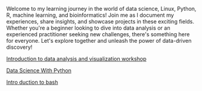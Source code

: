 Welcome to my learning journey in the world of data science, Linux, Python, R, machine learning, and bioinformatics! Join me as I document my experiences, share insights, and showcase projects in these exciting fields. Whether you're a beginner looking to dive into data analysis or an experienced practitioner seeking new challenges, there's something here for everyone. Let's explore together and unleash the power of data-driven discovery!

[Introduction to data analysis and visualization workshop](https://eyesoftruth.github.io/data-analysis-and-visualization-with-R/)

[Data Science With Python](https://eyesoftruth.github.io/Data-Science-With-Python/)

[Intro duction to bash](https://eyesoftruth.github.io/bash-intro/)
